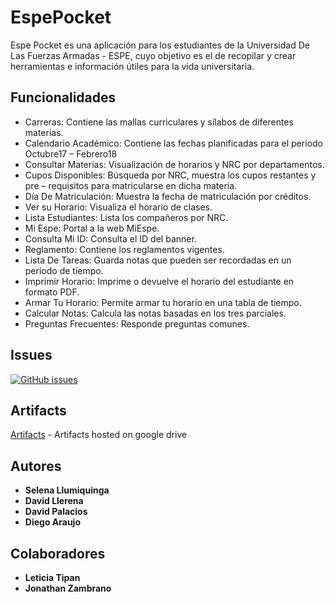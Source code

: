# EspePocket
Espe Pocket es una aplicación para los estudiantes de la Universidad De Las Fuerzas Armadas - ESPE, cuyo objetivo es el de recopilar y crear herramientas e información útiles para la vida universitaria.
## Funcionalidades
* Carreras: Contiene las mallas curriculares y sílabos de diferentes materias.
* Calendario Académico: Contiene las fechas planificadas para el periodo Octubre17 – Febrero18
* Consultar Materias: Visualización de horarios y NRC por departamentos.
* Cupos Disponibles: Búsqueda por NRC, muestra los cupos restantes y pre – requisitos para matricularse en dicha materia.
* Día De Matriculación: Muestra la fecha de matriculación por créditos.
* Ver su Horario: Visualiza el horario de clases.
* Lista Estudiantes: Lista los compañeros por NRC.
* Mi Espe: Portal a la web MiEspe.
* Consulta Mi ID: Consulta el ID del banner.
* Reglamento: Contiene los reglamentos vigentes.
* Lista De Tareas: Guarda notas que pueden ser recordadas en un periodo de tiempo.
* Imprimir Horario: Imprime o devuelve el horario del estudiante en formato PDF.
* Armar Tu Horario: Permite armar tu horario en una tabla de tiempo.
* Calcular Notas: Calcula las notas basadas en los tres parciales.
* Preguntas Frecuentes: Responde preguntas comunes.
## Issues
[![GitHub issues](https://img.shields.io/github/issues/badges/shields.svg)](https://github.com/bdllerena/EspePocket/issues)
## Artifacts
[Artifacts](https://drive.google.com/open?id=1Y7bNk3N1dvn6lcTkr15oxZlARTh-WQ2P) - Artifacts hosted on google drive

## Autores
* **Selena Llumiquinga** 
* **David Llerena**
* **David Palacios**
* **Diego Araujo**
## Colaboradores
* **Leticia Tipan** 
* **Jonathan Zambrano** 
